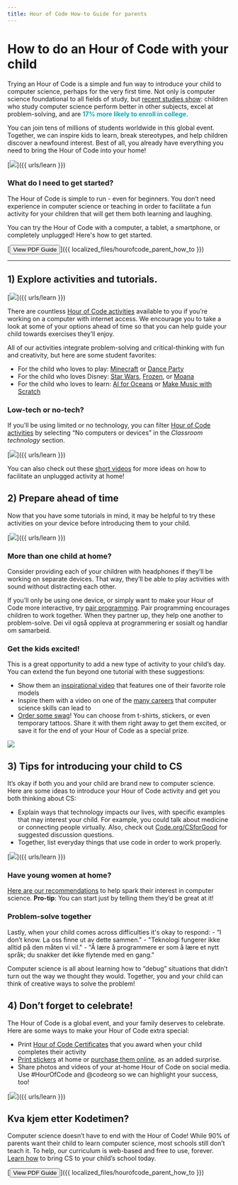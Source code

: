 ```yaml
---
title: Hour of Code How-to Guide for parents
---
```


# How to do an Hour of Code with your child

Trying an Hour of Code is a simple and fun way to introduce your child to computer science, perhaps for the very first time. Not only is computer science foundational to all fields of study, but [recent studies show](https://medium.com/@codeorg/cs-helps-students-outperform-in-school-college-and-workplace-66dd64a69536): children who study computer science perform better in other subjects, excel at problem-solving, and are <font color="00adbc"><b>17% more likely to enroll in college</b></font>.

You can join tens of millions of students worldwide in this global event. Together, we can inspire kids to learn, break stereotypes, and help children discover a newfound interest. Best of all, you already have everything you need to bring the Hour of Code into your home!

[![](/images/fit-600/Marketing/mother-helping-her-daughter-use-a-laptop-4260325.jpg)]({{ urls/learn }})

<h3>What do I need to get started?</h3>

The Hour of Code is simple to run - even for beginners. You don’t need experience in computer science or teaching in order to facilitate a fun activity for your children that will get them both learning and laughing.

You can try the Hour of Code with a computer, a tablet, a smartphone, or completely unplugged! Here's how to get started.

[<button>View PDF Guide</button>]({{ localized_files/hourofcode_parent_how_to }})

* * *

## 1) Explore activities and tutorials.

[![](/images/fit-600/tutorials.png)]({{ urls/learn }})

There are countless [Hour of Code activities](https://hourofcode.com/us/learn) available to you if you’re working on a computer with internet access. We encourage you to take a look at some of your options ahead of time so that you can help guide your child towards exercises they’ll enjoy.

All of our activities integrate problem-solving and critical-thinking with fun and creativity, but here are some student favorites:

- For the child who loves to play: [Minecraft](https://code.org/minecraft) or [Dance Party](https://code.org/dance)
- For the child who loves Disney: [Star Wars](https://code.org/starwars), [Frozen](https://studio.code.org/s/frozen/stage/1/puzzle/1), or [Moana](https://partners.disney.com/hour-of-code?cds&cmp=vanity%7Cnatural%7Cus%7Cmoanahoc%7C)
- For the child who loves to learn: [AI for Oceans](https://code.org/oceans) or [Make Music with Scratch](https://scratch.mit.edu/projects/editor/?tutorial=music&utm_source=codeorg)

<h3>Low-tech or no-tech?</h3>

If you’ll be using limited or no technology, you can filter [Hour of Code activities](https://hourofcode.com/us/learn) by selecting “No computers or devices” in the *Classroom technology* section.

[![](/images/fit-500/Marketing/filtering-activities-hoc.jpg)]({{ urls/learn }})

You can also check out these [short videos](https://www.youtube.com/playlist?list=PLzdnOPI1iJNcpfa4LtbaIl35gqir_5XUu) for more ideas on how to facilitate an unplugged activity at home!

## 2) Prepare ahead of time

Now that you have some tutorials in mind, it may be helpful to try these activities on your device before introducing them to your child.

[![](/images/fit-600/Marketing/father-and-children-looking-at-a-laptop-4260749.jpg)]({{ urls/learn }})

<h3>More than one child at home?</h3>

Consider providing each of your children with headphones if they’ll be working on separate devices. That way, they’ll be able to play activities with sound without distracting each other.

If you’ll only be using one device, or simply want to make your Hour of Code more interactive, try [pair programming](https://www.youtube.com/watch?v=vgkahOzFH2Q). Pair programming encourages children to work together. When they partner up, they help one another to problem-solve. Dei vil også oppleva at programmering er sosialt og handlar om samarbeid.

<h3>Get the kids excited! </h3>

This is a great opportunity to add a new type of activity to your child’s day. You can extend the fun beyond one tutorial with these suggestions:

- Show them an [inspirational video](https://www.youtube.com/playlist?list=PLzdnOPI1iJNcadqJAZnbDYShie4gLZQQJ) that features one of their favorite role models
- Inspire them with a video on one of the [many careers](https://www.youtube.com/playlist?list=PLzdnOPI1iJNfpD8i4Sx7U0y2MccnrNZuP) that computer science skills can lead to
- [Order some swag](https://store.code.org/)! You can choose from t-shirts, stickers, or even temporary tattoos. Share it with them right away to get them excited, or save it for the end of your Hour of Code as a special prize. 

<a href="https://store.code.org/" target="_blank"><img src="/images/fit-500/Marketing/hourofcodestore.jpg"></a>

## 3) Tips for introducing your child to CS

It’s okay if both you and your child are brand new to computer science. Here are some ideas to introduce your Hour of Code activity and get you both thinking about CS:

- Explain ways that technology impacts our lives, with specific examples that may interest your child. For example, you could talk about medicine or connecting people virtually. Also, check out [Code.org/CSforGood](https://code.org/csforgood) for suggested discussion questions.
- Together, list everyday things that use code in order to work properly.

[![](/images/fit-600/Marketing/girl-sitting-on-sofa-while-using-tablet-computer-4144035.jpg)]({{ urls/learn }})

<h3>Have young women at home?</h3>

<a href="https://code.org/girls">Here are our recommendations</a> to help spark their interest in computer science. **Pro-tip**: You can start just by telling them they’d be great at it!

<h3>Problem-solve together</h3>

Lastly, when your child comes across difficulties it's okay to respond: - “I don’t know. La oss finne ut av dette sammen." - "Teknologi fungerer ikke alltid på den måten vi vil." - "Å lære å programmere er som å lære et nytt språk; du snakker det ikke flytende med en gang."

Computer science is all about learning how to “debug” situations that didn’t turn out the way we thought they would. Together, you and your child can think of creative ways to solve the problem!

## 4) Don’t forget to celebrate!

The Hour of Code is a global event, and your family deserves to celebrate. Here are some ways to make your Hour of Code extra special:

- Print [Hour of Code Certificates](https://staging.code.org/certificates) that you award when your child completes their activity 
- [Print stickers](https://staging.hourofcode.com/us/promote/resources#stickers) at home or [purchase them online](https://store.code.org/), as an added surprise. 
- Share photos and videos of your at-home Hour of Code on social media. Use #HourOfCode and @codeorg so we can highlight your success, too!

[![](/images/fit-600/Marketing/g8TUlHzF.jpeg)]({{ urls/learn }})

<h2>Kva kjem etter Kodetimen?</h2>

Computer science doesn’t have to end with the Hour of Code! While 90% of parents want their child to learn computer science, most schools still don’t teach it. To help, our curriculum is web-based and free to use, forever. [Learn how](https://code.org/yourschool) to bring CS to your child’s school today.

[<button>View PDF Guide</button>]({{ localized_files/hourofcode_parent_how_to }})